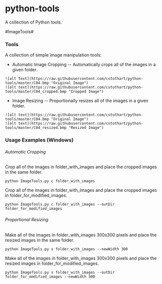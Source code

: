 python-tools
=============

A collection of Python tools.

#ImageTools#

### Tools ###

A collection of simple image manipulation tools:

* Automatic Image Cropping -- Automatically crops all of the images in a given folder.
```
![alt text](https://raw.githubusercontent.com/cstothart/python-tools/master/C04.bmp "Original Image")
![alt text](https://raw.githubusercontent.com/cstothart/python-tools/master/C04_cropped.bmp "Cropped Image")
```

* Image Resizing -- Proportionally resizes all of the images in a given folder.
```
![alt text](https://raw.githubusercontent.com/cstothart/python-tools/master/C04.bmp "Original Image")
![alt text](https://raw.githubusercontent.com/cstothart/python-tools/master/C04_resized.bmp "Resized Image")
```

### Usage Examples (Windows) ###

###### Automatic Cropping ######

Crop all of the images in folder_with_images and place the cropped images in the same folder.
```
python ImageTools.py c folder_with_images
```

Crop all of the images in folder_with_images and place the cropped images in folder_for_modified_images.
```
python ImageTools.py c folder_with_images --outDir folder_for_modified_images
```

###### Proportional Resizing ######

Make all of the images in folder_with_images 300x300 pixels and place the resized images in the same folder.
```
python ImageTools.py s folder_with_images --newWidth 300
```

Make all of the images in folder_with_images 300x300 pixels and place the resized images in folder_for_modified_images.
```
python ImageTools.py s folder_with_images --outDir folder_for_modified_images --newWidth 300
```